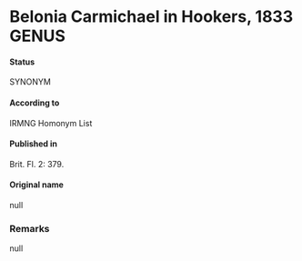 # Belonia Carmichael in Hookers, 1833 GENUS

#### Status
SYNONYM

#### According to
IRMNG Homonym List

#### Published in
Brit. Fl. 2: 379.

#### Original name
null

### Remarks
null